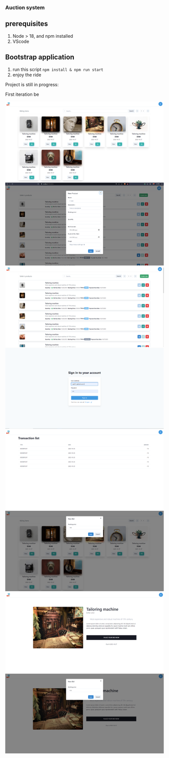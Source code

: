 ### Auction system
## prerequisites

1. Node > 18, and npm installed
2. VScode

## Bootstrap application

1. run this script ```npm install & npm run start```
2. enjoy the ride

Project is still in progress:

First iteration be

![Alt text](auction1.png)
![Alt text](auction.png)
![Alt text](<image (11).png>)
![Alt text](<image (12).png>)
![Alt text](<image (13).png>)
![Alt text](<image (14).png>)
![Alt text](<image (15).png>)
![Alt text](<image (16).png>)
